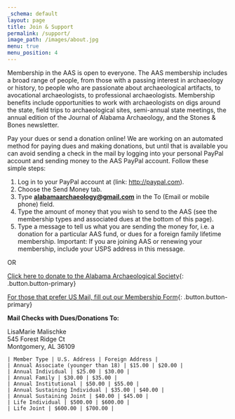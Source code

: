 ```yaml
---
_schema: default
layout: page
title: Join & Support
permalink: /support/
image_path: /images/about.jpg
menu: true
menu_position: 4
---
```

Membership in the AAS is open to everyone. The AAS membership includes a broad range of people, from those with a passing interest in archaeology or history, to people who are passionate about archaeological artifacts, to avocational archaeologists, to professional archaeologists. Membership benefits include opportunities to work with archaeologists on digs around the state, field trips to archaeological sites, semi-annual state meetings, the annual edition of the Journal of Alabama Archaeology, and the Stones & Bones newsletter.

Pay your dues or send a donation online! We are working on an automated method for paying dues and making donations, but until that is available you can avoid sending a check in the mail by logging into your personal PayPal account and sending money to the AAS PayPal account. Follow these simple steps:

1. Log in to your PayPal account at (link: http://paypal.com).
2. Choose the Send Money tab.
3. Type **alabamaarchaeology@gmail.com** in the To (Email or mobile phone) field.
4. Type the amount of money that you wish to send to the AAS (see the membership types and associated dues at the bottom of this page).
5. Type a message to tell us what you are sending the money for, i.e. a donation for a particular AAS fund, or dues for a foreign family lifetime membership. Important: If you are joining AAS or renewing your membership, include your USPS address in this message.

OR

[Click here to donate to the Alabama Archaeological Society](https://www.paypal.com/donate?hosted_button_id=NBWBNPH3JP6GY){: .button.button-primary}

[For those that prefer US Mail, fill out our Membership Form](/uploads/2023-Alabama-Archaeology-Society-Membership-Form.pdf){: .button.button-primary}

**Mail Checks with Dues/Donations To:**

LisaMarie Malischke<br>545 Forest Ridge Ct<br>Montgomery, AL 36109

```
| Member Type | U.S. Address | Foreign Address |
| Annual Associate (younger than 18) | $15.00 | $20.00 |
| Annual Individual | $25.00 | $30.00 |
| Annual Family | $30.00 | $35.00 |
| Annual Institutional | $50.00 | $55.00 |
| Annual Sustaining Individual | $35.00 | $40.00 |
| Annual Sustaining Joint | $40.00 | $45.00 |
| Life Individual | $500.00 | $600.00 |
| Life Joint | $600.00 | $700.00 |
```

<div> </div>